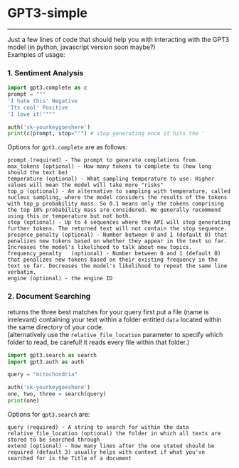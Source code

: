 # GPT3-simple
---

Just a few lines of code that should help you with interacting with the GPT3 model (in python, javascript version soon maybe?) <br>
Examples of usage:

### 1. Sentiment Analysis
```python
import gpt3.complete as c
prompt = """
'I hate this' Negative
'Its cool' Positive
'I love it!'"""

auth('sk-yourkeygoeshere')
print(c(prompt, stop="'") # stop generating once it hits the '
```
Options for `gpt3.complete` are as follows:
```
prompt (required) - The prompt to generate completions from
max_tokens (optional) - How many tokens to complete to (how long should the text be)
temperature (optional) - What sampling temperature to use. Higher values will mean the model will take more "risks"
top_p (optional) - An alternative to sampling with temperature, called nucleus sampling, where the model considers the results of the tokens with top_p probability mass. So 0.1 means only the tokens comprising the top 10% probability mass are considered. We generally recommend using this or temperature but not both.
stop (optional) - Up to 4 sequences where the API will stop generating further tokens. The returned text will not contain the stop sequence.
presence_penalty (optional) - Number between 0 and 1 (default 0) that penalizes new tokens based on whether they appear in the text so far. Increases the model's likelihood to talk about new topics.
frequency_penalty	(optional) - Number between 0 and 1 (default 0) that penalizes new tokens based on their existing frequency in the text so far. Decreases the model's likelihood to repeat the same line verbatim.
engine (optional) - the engine ID
```

### 2. Document Searching
returns the three best matches for your query
first put a file (name is irrelevant) containing your text within a folder entitled `data` located within the same directory of your code. <br>
(alternatively use the `relative_file_location` parameter to specify which folder to read, be careful! it reads every file within that folder.)
```python
import gpt3.search as search
import gpt3.auth as auth

query = "mitochondria"

auth('sk-yourkeygoeshere')
one, two, three = search(query)
print(one)
```
Options for `gpt3.search` are:
```
query (required) - A string to search for within the data
relative_file_location (optional) the folder in which all texts are stored to be searched through
extend (optional) - how many lines after the one stated should be required (default 3) usually helps with context if what you've searched for is the Title of a document
```
